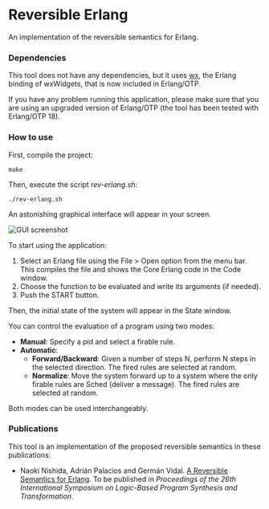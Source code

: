 # Reversible Erlang

An implementation of the reversible semantics for Erlang.

### Dependencies

This tool does not have any dependencies, but it uses [wx](http://erlang.org/doc/apps/wx/chapter.html), the Erlang binding of wxWidgets, that is now included in Erlang/OTP.

If you have any problem running this application, please make sure that you are using an upgraded version of Erlang/OTP (the tool has been tested with Erlang/OTP 18).

### How to use

First, compile the project:
```
make
```
Then, execute the script *rev-erlang.sh*:
```
./rev-erlang.sh
```
An astonishing graphical interface will appear in your screen.

![GUI screenshot](https://github.com/mistupv/rev-erlang/blob/screens/rev-erlang-init.png?raw=true)

To start using the application:
 1. Select an Erlang file using the File > Open option from the menu bar.
    This compiles the file and shows the Core Erlang code in the Code window.
 2. Choose the function to be evaluated and write its arguments (if needed).
 3. Push the START button.

Then, the initial state of the system will appear in the State window.

You can control the evaluation of a program using two modes:
 * **Manual**: Specify a pid and select a firable rule.
 * **Automatic**:
    * **Forward/Backward**: Given a number of steps N, perform N steps in the selected direction. The fired rules are selected at random.
    * **Normalize**: Move the system forward up to a system where the only firable rules are Sched (deliver a message). The fired rules are selected at random.

Both modes can be used interchangeably.

### Publications

This tool is an implementation of the proposed reversible semantics in these publications:
  * Naoki Nishida, Adrián Palacios and Germán Vidal. [A Reversible Semantics for Erlang](http://users.dsic.upv.es/~gvidal/german/lopstr16b/paper.pdf). To be published in *Proceedings of the 26th International Symposium on
Logic-Based Program Synthesis and Transformation*.

[comment]: # (Add pages and year once published --, 2016, pages 28:1-28:18)
